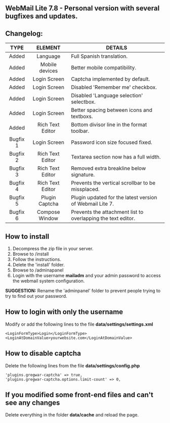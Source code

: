 ## WebMail Lite 7.8 - Personal version with several bugfixes and updates.

## Changelog:

TYPE | ELEMENT | DETAILS
:---: | :---: | --- |
Added | Language | Full Spanish translation.
Added | Mobile devices | Better mobile compatibility.
Added | Login Screen | Captcha implemented by default.
Added | Login Screen | Disabled 'Remember me' checkbox.
Added | Login Screen | Disabled 'Language selection' selectbox.
Added | Login Screen | Better spacing between icons and textboxs.
Added | Rich Text Editor | Bottom divisor line in the format toolbar.
Bugfix 1 | Login Screen | Password icon size focused fixed.
Bugfix 2 | Rich Text Editor | Textarea section now has a full width.
Bugfix 3 | Rich Text Editor | Removed extra breakline below signature.
Bugfix 4 | Rich Text Editor | Prevents the vertical scrollbar to be missplaced.
Bugfix 5 | Plugin Captcha | Plugin updated for the latest version of Webmail Lite 7.
Bugfix 6 | Compose Window | Prevents the attachment list to overlapping the text editor.

## How to install

1) Decompress the zip file in your server.
2) Browse to /install
3) Follow the instructions.
4) Delete the 'install' folder.
5) Browse to /adminapanel
6) Login with the username **mailadm** and your admin password to access the webmail system configuration.

**SUGGESTION:** Rename the 'adminpanel' folder to prevent people trying to try to find out your password.

## How to login with only the username

Modify or add the following lines to the file **data/settings/settings.xml**

```
<LoginFormType>Login</LoginFormType>
<LoginAtDomainValue>yourwebsite.com</LoginAtDomainValue>
```

## How to disable captcha

Delete the following lines from the file **data/settings/config.php**

```
'plugins.gregwar-captcha' => true,
'plugins.gregwar-captcha.options.limit-count' => 0,
```

## If you modified some front-end files and can't see any changes

Delete everything in the folder **data/cache** and reload the page.
